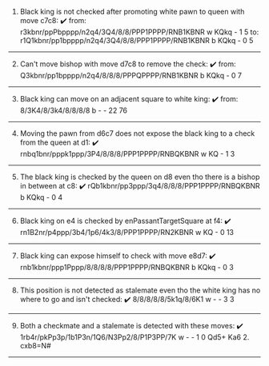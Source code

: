 1. Black king is not checked after promoting white pawn to queen with move c7c8: ✔️
from: r3kbnr/ppPbpppp/n2q4/3Q4/8/8/PPP1PPPP/RNB1KBNR w KQkq - 1 5
to: r1Q1kbnr/pp1bpppp/n2q4/3Q4/8/8/PPP1PPPP/RNB1KBNR b KQkq - 0 5
--------------------------
2. Can't move bishop with move d7c8 to remove the check: ✔️
from: Q3kbnr/pp1bpppp/n2q4/8/8/8/PPPQPPPP/RNB1KBNR b KQkq - 0 7
----------------------------
3. Black king can move on an adjacent square to white king: ✔️
from:  8/3K4/8/3k4/8/8/8/8 b - - 22 76
-----------------------------
4. Moving the pawn from d6c7 does not expose the black king to a check from the queen at d1: ✔️
rnbq1bnr/pppk1ppp/3P4/8/8/8/PPP1PPPP/RNBQKBNR w KQ - 1 3
------------------------
5. The black king is checked by the queen on d8 even tho there is a bishop in between at c8: ✔️
rQb1kbnr/pp3ppp/3q4/8/8/8/PPP1PPPP/RNBQKBNR b KQkq - 0 4 
------------------------
6. Black king on e4 is checked by enPassantTargetSquare at f4: ✔️
rn1B2nr/p4ppp/3b4/1p6/4k3/8/PPP1PPPP/RN2KBNR w KQ - 0 13
----------------
7. Black king can expose himself to check with move e8d7: ✔️
rnb1kbnr/ppp1Pppp/8/8/8/8/PPP1PPPP/RNBQKBNR b KQkq - 0 3
------------------------------------------
8. This position is not detected as stalemate even tho the white king has no where to go and isn't checked: ✔️
8/8/8/8/8/5k1q/8/6K1 w - - 3 3
-------------------------
9. Both a checkmate and a stalemate is detected with these moves: ✔️
1rb4r/pkPp3p/1b1P3n/1Q6/N3Pp2/8/P1P3PP/7K w - - 1 0 Qd5+ Ka6 2. cxb8=N#
-----------------------------------------------------
